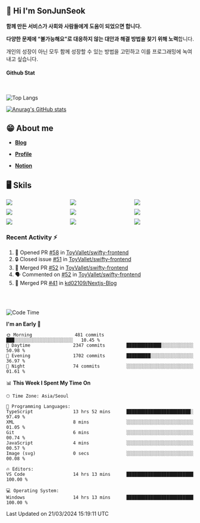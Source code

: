 ## 👋 Hi I'm SonJunSeok

**함께 만든 서비스가 사회와 사람들에게 도움이 되었으면 합니다.** 

**다양한 문제에 “불가능해요”로 대응하지 않는 대안과 해결 방법을 찾기 위해 노력**합니다. 

개인의 성장이 아닌 모두 함께 성장할 수 있는 방법을 고민하고 이를 프로그래밍에 녹여내고 싶습니다.

#### Github Stat
<div style="margin-top:50px;">

![Top Langs](https://github-readme-stats.vercel.app/api/top-langs/?username=kd02109&layout=compact&bg_color=dbf4ff&title_color=67adcc&text_color=67adcc&hide_border=true&show_icons=true&icon_color=67adcc&rank_icon=github&count_private=true&card_width=400px&card_height=300px)

[![Anurag's GitHub stats](https://github-readme-stats.vercel.app/api?username=kd02109&bg_color=dbf4ff&title_color=67adcc&text_color=67adcc&hide_border=true&show_icons=true&icon_color=67adcc&rank_icon=github&count_private=true&card_width=250px)](https://github.com/anuraghazra/github-readme-stats)


</div>



## 😁 About me
-  <a href="https://sonblog.vercel.app/" target="_blank"><strong>Blog</strong></a>

-  <a href="https://nostalgic-marquis-7af.notion.site/Frontend-Engineer-ec9b6e38c7824e7fb7f6fca4fc8564a5?pvs=74" target="_blank"><strong>Profile</strong></a>

-  <a href="https://nostalgic-marquis-7af.notion.site/Front-End-f0f3b7fcec3045c482c1cd33dfcf2abc?pvs=74" target="_blank"><strong>Notion</strong></a>

## 🖥️ Skils


<div style="display:grid; grid-template-rows:repeat(3, 1fr); grid-template-columns:repeat(3, 1fr); gap:10px">
  <img src="https://img.shields.io/badge/javascript-F7DF1E?style=flat-square&logo=javascript&logoColor=black"> 
  <img src="https://img.shields.io/badge/typescript-3178C6?style=flat-square&logo=typescript&logoColor=white"/>
  <img src="https://img.shields.io/badge/react-61DAFB?style=flat-square&logo=react&logoColor=black"/>
  <img src="https://img.shields.io/badge/redux-764ABC?style=flat-square&logo=redux&logoColor=white"/>
  <img src="https://img.shields.io/badge/styledcomponents-DB7093?style=flat-square&logo=styledcomponents&logoColor=white"/>
  <img src="https://img.shields.io/badge/tailwindcss-06B6D4?style=flat-square&logo=tailwindcss&logoColor=white"/>
  <img src="https://img.shields.io/badge/reactquery-FF4154?style=flat-square&logo=reactquery&logoColor=white"/>
  <img src="https://img.shields.io/badge/Next.js-B4B4DC?style=flat&logo=Next.js&logoColor=black"/>
  <img src="https://img.shields.io/badge/reactrouter-CA4245?style=flat-square&logo=reactrouter&logoColor=white"/>
</div>

### Recent Activity :zap:
<!--START_SECTION:activity-->
1. 💪 Opened PR [#58](https://github.com/ToyVallet/swifty-frontend/pull/58) in [ToyVallet/swifty-frontend](https://github.com/ToyVallet/swifty-frontend)
2. 🔒 Closed issue [#51](https://github.com/ToyVallet/swifty-frontend/issues/51) in [ToyVallet/swifty-frontend](https://github.com/ToyVallet/swifty-frontend)
3. 🎉 Merged PR [#52](https://github.com/ToyVallet/swifty-frontend/pull/52) in [ToyVallet/swifty-frontend](https://github.com/ToyVallet/swifty-frontend)
4. 🗣 Commented on [#52](https://github.com/ToyVallet/swifty-frontend/pull/52#issuecomment-2005828300) in [ToyVallet/swifty-frontend](https://github.com/ToyVallet/swifty-frontend)
5. 🎉 Merged PR [#41](https://github.com/kd02109/Nextjs-Blog/pull/41) in [kd02109/Nextjs-Blog](https://github.com/kd02109/Nextjs-Blog)
<!--END_SECTION:activity-->

<br/>
<br/>

<!--START_SECTION:waka-->
![Code Time](http://img.shields.io/badge/Code%20Time-1%2C565%20hrs%2040%20mins-blue)

**I'm an Early 🐤** 

```text
🌞 Morning                481 commits         ███░░░░░░░░░░░░░░░░░░░░░░   10.45 % 
🌆 Daytime                2347 commits        █████████████░░░░░░░░░░░░   50.98 % 
🌃 Evening                1702 commits        █████████░░░░░░░░░░░░░░░░   36.97 % 
🌙 Night                  74 commits          ░░░░░░░░░░░░░░░░░░░░░░░░░   01.61 % 
```


📊 **This Week I Spent My Time On** 

```text
🕑︎ Time Zone: Asia/Seoul

💬 Programming Languages: 
TypeScript               13 hrs 52 mins      ████████████████████████░   97.49 % 
XML                      8 mins              ░░░░░░░░░░░░░░░░░░░░░░░░░   01.05 % 
Git                      6 mins              ░░░░░░░░░░░░░░░░░░░░░░░░░   00.74 % 
JavaScript               4 mins              ░░░░░░░░░░░░░░░░░░░░░░░░░   00.57 % 
Image (svg)              0 secs              ░░░░░░░░░░░░░░░░░░░░░░░░░   00.08 % 

🔥 Editors: 
VS Code                  14 hrs 13 mins      █████████████████████████   100.00 % 

💻 Operating System: 
Windows                  14 hrs 13 mins      █████████████████████████   100.00 % 
```


 Last Updated on 21/03/2024 15:19:11 UTC
<!--END_SECTION:waka-->
